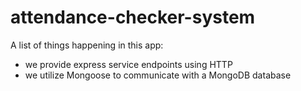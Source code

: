 # attendance-checker-system

A list of things happening in this app:

* we provide express service endpoints using HTTP
* we utilize Mongoose to communicate with a MongoDB database
